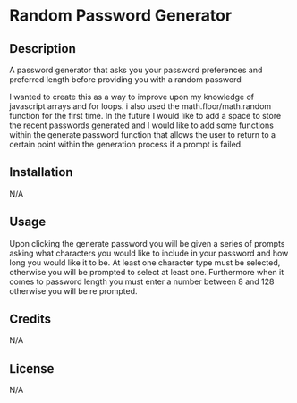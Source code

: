 #  Random Password Generator

## Description
A password generator that asks you your password preferences and preferred length before providing you with a random password

I wanted to create this as a way to improve upon my knowledge of javascript arrays and for loops. i also used the math.floor/math.random function for the first time. In the future I would like to add a space to store the recent passwords generated and I would like to add some functions within the generate password function that allows the user to return to a certain point within the generation process if a prompt is failed.
## Installation
N/A
## Usage
Upon clicking the generate password you will be given a series of prompts asking what characters you would like to include in your password and how long you would like it to be. At least one character type must be selected, otherwise you will be prompted to select at least one. Furthermore when it comes to password length you must enter a number between 8 and 128 otherwise you will be re prompted.


## Credits 
N/A
## License
N/A
